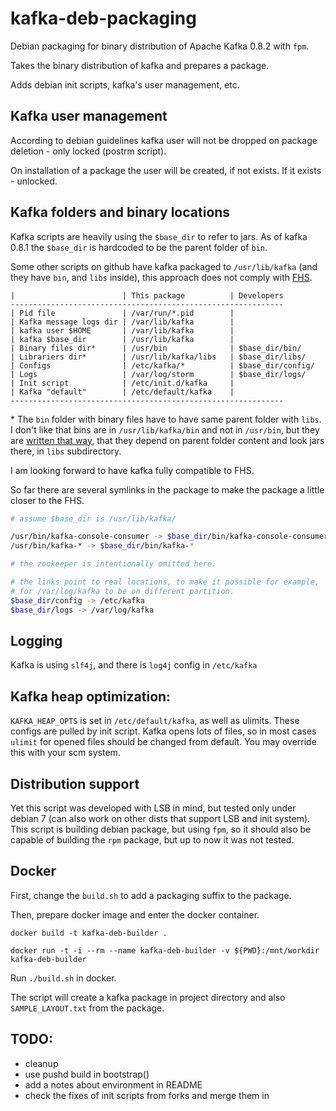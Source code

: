 # kafka-deb-packaging

Debian packaging for binary distribution of Apache Kafka 0.8.2 with `fpm`.

Takes the binary distribution of kafka and prepares a package.

Adds debian init scripts, kafka's user management, etc.

## Kafka user management

According to debian guidelines kafka user will not be dropped on package deletion - only locked (postrm script).

On installation of a package the user will be created, if not exists. 
If it exists - unlocked.

## Kafka folders and binary locations

Kafka scripts are heavily using the `$base_dir` to refer to jars.
As of kafka 0.8.1 the `$base_dir` is hardcoded to be the parent folder of `bin`.

Some other scripts on github have kafka packaged to `/usr/lib/kafka` (and they have `bin`, and `libs` inside), this approach does not comply with [FHS](http://www.pathname.com/fhs/).
```
|                        | This package          | Developers
-------------------------------------------------------------
| Pid file               | /var/run/*.pid        |
| Kafka message logs dir | /var/lib/kafka        |
| kafka user $HOME       | /var/lib/kafka        |
| kafka $base_dir        | /usr/lib/kafka        |
| Binary files dir*      | /usr/bin              | $base_dir/bin/
| Librariers dir*        | /usr/lib/kafka/libs   | $base_dir/libs/
| Configs                | /etc/kafka/*          | $base_dir/config/
| Logs                   | /var/log/storm        | $base_dir/logs/
| Init script            | /etc/init.d/kafka     |
| Kafka "default"        | /etc/default/kafka    |
-------------------------------------------------------------
```

\* The `bin` folder with binary files have to have same parent folder with `libs`.
I don't like that bins are in `/usr/lib/kafka/bin` and not in `/usr/bin`, but they are [written that way](https://github.com/apache/kafka/blob/0.8.1/bin/kafka-run-class.sh#L23), that they depend on parent folder content and look jars there, in `libs` subdirectory.

I am looking forward to have kafka fully compatible to FHS.

So far there are several symlinks in the package to make the package a little closer to the FHS.

```bash
# assume $base_dir is /usr/lib/kafka/

/usr/bin/kafka-console-consumer -> $base_dir/bin/kafka-console-consumer.sh
/usr/bin/kafka-* -> $base_dir/bin/kafka-*

# the zookeeper is intentionally omitted here.

# the links point to real locations, to make it possible for example,
# for /var/log/kafka to be on different partition.
$base_dir/config -> /etc/kafka
$base_dir/logs -> /var/log/kafka

```
## Logging

Kafka is using `slf4j`, and there is `log4j` config in `/etc/kafka`

## Kafka heap optimization:

`KAFKA_HEAP_OPTS` is set in `/etc/default/kafka`, as well as ulimits. These configs are pulled by init script. Kafka opens lots of files, so in most cases `ulimit` for opened files should be changed from default.
You may override this with your scm system.

## Distribution support

Yet this script was developed with LSB in mind, but tested only under debian 7 (can also work on other dists that support LSB and init system).
This script is building debian package, but using `fpm`, so it should also be capable of building the `rpm` package, but up to now it was not tested.

## Docker

First, change the `build.sh` to add a packaging suffix to the package.

Then, prepare docker image and enter the docker container.
```
docker build -t kafka-deb-builder .

docker run -t -i --rm --name kafka-deb-builder -v ${PWD}:/mnt/workdir kafka-deb-builder
```

Run `./build.sh` in docker.

The script will create a kafka package in project directory and also `SAMPLE_LAYOUT.txt` from the package.


## TODO:

- cleanup
- use pushd build in bootstrap()
- add a notes about environment in README
- check the fixes of init scripts from forks and merge them in
